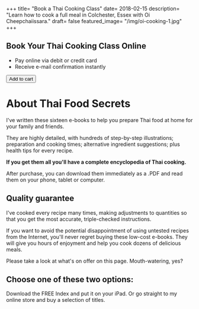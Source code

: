 +++
title= "Book a Thai Cooking Class"
date= 2018-02-15
description= "Learn how to cook a full meal in Colchester, Essex with Oi Cheepchaiissara."
draft= false
featured_image= "/img/oi-cooking-1.jpg"
+++

## Book Your Thai Cooking Class Online

- Pay online via debit or credit card
- Receive e-mail confirmation instantly

<button
    class="snipcart-add-item"
    data-item-id="1"
    data-item-name="Thai Cooking Class"
    data-item-price="50.00"
    data-item-weight="10"
    data-item-url="https://modernthaifood.netlify.com/shop/book-a-cooking-class/"
    data-item-description="A cooking class booking">
        Add to cart
</button>

# About Thai Food Secrets

I've written these sixteen e-books to help you prepare Thai food at home for your family and friends.

They are highly detailed, with hundreds of step-by-step illustrations; preparation and cooking times; alternative ingredient suggestions; plus health tips for every recipe.

**If you get them all you'll have a complete encyclopedia of Thai cooking.**

After purchase, you can download them immediately as a .PDF and read them on your phone, tablet or computer.

## Quality guarantee

I've cooked every recipe many times, making adjustments to quantities so that you get the most accurate, triple-checked instructions.

If you want to avoid the potential disappointment of using untested recipes from the Internet, you'll never regret buying these low-cost e-books. They will give you hours of enjoyment and help you cook dozens of delicious meals.

Please take a look at what's on offer on this page. Mouth-watering, yes?

## Choose one of these two options:

Download the FREE Index and put it on your iPad.
Or go straight to my online store and buy a selection of titles.
